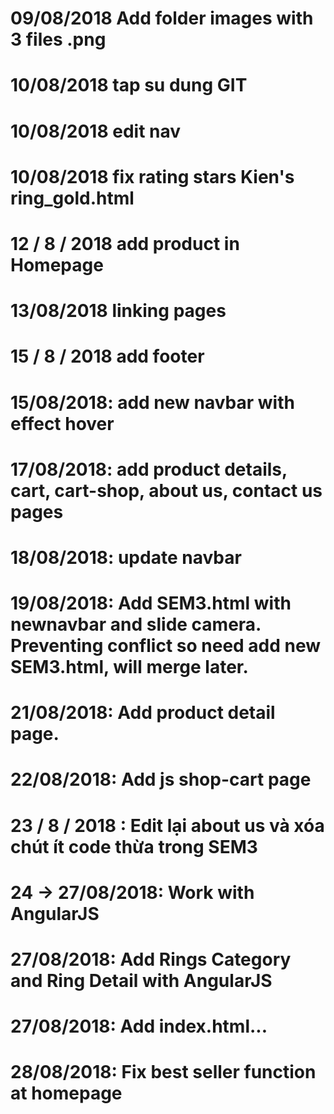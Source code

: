 
# 09/08/2018 Add folder images with 3 files .png
# 10/08/2018 tap su dung GIT
# 10/08/2018 edit nav
# 10/08/2018 fix rating stars Kien's ring_gold.html
# 12 / 8 / 2018 add product in Homepage
# 13/08/2018 linking pages
# 15 / 8 / 2018 add footer
# 15/08/2018: add new navbar with effect hover
# 17/08/2018: add product details, cart, cart-shop, about us, contact us pages
# 18/08/2018: update navbar
# 19/08/2018: Add SEM3.html with newnavbar and slide camera. Preventing conflict so need add new SEM3.html, will merge later.
# 21/08/2018: Add product detail page.
# 22/08/2018: Add js shop-cart page
# 23 / 8 / 2018 : Edit lại about us và xóa chút ít code thừa trong SEM3
# 24 -> 27/08/2018: Work with AngularJS
# 27/08/2018: Add Rings Category and Ring Detail with AngularJS
# 27/08/2018: Add index.html...
# 28/08/2018: Fix best seller function at homepage
